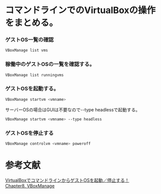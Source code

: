 # コマンドラインでのVirtualBoxの操作をまとめる。

### ゲストOS一覧の確認
```bash
VBoxManage list vms
```
### 稼働中のゲストOSの一覧を確認する。
```bash
VBoxManage list runningvms
```

### ゲストOSを起動する。
```bash
VBoxManage startvm <vmname>
```

サーバーOSの場合はGUIは不要なので--type headlessで起動する。
```bash
VBoxManage startvm <vmname> --type headless
```

### ゲストOSを停止する
```bash
VBoxManage controlvm <vmname> poweroff
```

# 参考文献
[VirtualBoxでコマンドラインからゲストOSを起動／停止する！](https://lab4ict.com/system/archives/4030)<br>
[Chapter8. VBoxManage](https://www.virtualbox.org/manual/ch08.html)
